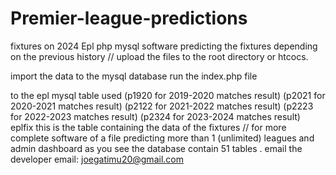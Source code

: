 # Premier-league-predictions
fixtures on 2024 Epl php mysql software predicting the fixtures depending on the previous history
//
upload the files to the root directory or htcocs.

import the data to the mysql database 
run the index.php file 

to the epl mysql table used (p1920 for 2019-2020 matches result)
(p2021 for 2020-2021 matches result)
(p2122 for 2021-2022 matches result)
(p2223 for 2022-2023 matches result)
(p2324 for 2023-2024 matches result)
eplfix this is the table containing the data of the fixtures
// for more complete software of a file predicting more than 1 (unlimited) leagues and admin dashboard as you see the database contain 51 tables .
email the developer email: joegatimu20@gmail.com
